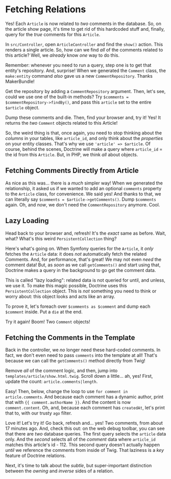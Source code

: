 # Fetching Relations

Yes! Each `Article` is now related to *two* comments in the database. So, on the
article show page, it's time to get rid of this hardcoded stuff and, finally,
query for the *true* comments for this `Article`.

In `src/Controller`, open `ArticleController` and find the `show()` action. This
renders a single article. So, how can we find *all* of the comments related to this
article? Well, we *already* know *one* way to do this.

Remember: whenever you need to run a query, step one is to get that entity's
repository. And, surprise! When we generated the `Comment` class, the `make:entity`
command *also* gave us a new `CommentRepository`. Thanks MakerBundle!

Get the repository by adding a `CommentRepository` argument. Then, let's see,
could we use one of the built-in methods? Try
`$comments = $commentRepository->findBy()`, and pass this `article` set to the
entire `$article` object.

Dump these comments and die. Then, find your browser and, try it! Yes!
It returns the *two* `Comment` objects related to this Article!

So, the weird thing is that, once again, you need to stop thinking about the *columns*
in your tables, like `article_id`, and only think about the *properties* on your
entity classes. That's why we use `'article' => $article`. Of course, behind the
scenes, Doctrine will make a query where `article_id` = the id from this `Article`.
But, in PHP, we think *all* about objects.

## Fetching Comments Directly from Article

As nice as this was... there is a *much* simpler way! When we generated the
relationship, it asked us if we wanted to add an optional `comments` property
to the `Article` class, for convenience. We said yes! And thanks to that, we can
literally say `$comments = $article->getComments()`. Dump `$comments` again. Oh,
and *now*, we don't need the `CommentRepository` anymore. Cool.

## Lazy Loading

Head back to your browser and, refresh! It's the *exact* same as before. Wait, what?
What's this weird `PersistentCollection` thing?

Here's what's going on. When Symfony queries for the `Article`, it *only* fetches
the `Article` data: it does *not* automatically fetch the related Comments. And,
for performance, that's great! We may not even *need* the comment data! But, as
*soon* as we call `getComments()` and start using that, Doctrine makes a query in
the background to go get the comment data.

This is called "lazy loading": related data is not queried for until, and unless,
we use it. To make this magic possible, Doctrine uses this `PersistentCollection`
object. This is *not* something you need to think or worry about: this object looks
and acts like an array.

To prove it, let's foreach over `$comments as $comment` and dump each `$comment`
inside. Put a `die` at the end.

Try it again! Boom! Two `Comment` objects!

## Fetching the Comments in the Template

Back in the controller, we *no* longer need these hard-coded comments. In fact,
we don't even need to pass `comments` into the template at all! That's because
we can call the `getComments()` method directly from Twig!

Remove *all* of the comment logic, and then, jump into `templates/article/show.html.twig`.
Scroll down a little... ah, yes! First, update the count: `article.comments|length`.

Easy! Then, below, change the loop to use `for comment in article.comments`. And
because each comment has a dynamic author, print that with `{{ comment.authorName }}`.
And the content is now `comment.content`. Oh, and, because each comment has
`createdAt`, let's print that to, with our trusty `ago` filter.

Love it! Let's try it! Go back, refresh and... yes! Two comments, from about
17 minutes ago. And, check this out: on the web debug toolbar, you can see that
there are *two* database queries. The first query selects the `article` data only.
And the *second* selects all of the *comment* data where `article_id` matches
this article's id - 112. This second query doesn't actually happen *until* we reference
the comments from inside of Twig. That laziness is a *key* feature of Doctrine relations.

Next, it's time to talk about the *subtle*, but super-important distinction between
the *owning* and *inverse* sides of a relation.
